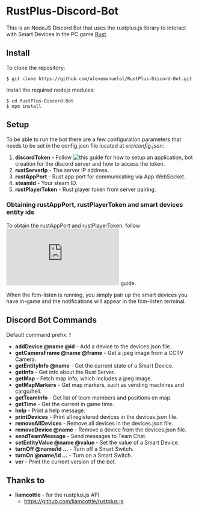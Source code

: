 # RustPlus-Discord-Bot
This is an NodeJS Discord Bot that uses the rustplus.js library to interact with Smart Devices in the PC game [Rust](https://store.steampowered.com/app/252490/Rust/).


## Install

To clone the repository:

    $ git clone https://github.com/alexemanuelol/RustPlus-Discord-Bot.git

Install the required nodejs modules:

    $ cd RustPlus-Discord-Bot
    $ npm install


## Setup

To be able to run the bot there are a few configuration parameters that needs to be set in the config.json file located at *src/config.json*:

1. **discordToken** - Follow ![this](https://realpython.com/how-to-make-a-discord-bot-python/) guide for how to setup an application, bot creation for the discord server and how to access the token.
2. **rustServerIp** - The server IP address.
3. **rustAppPort** - Rust app port for communicating via App WebSocket.
4. **steamId** - Your steam ID.
5. **rustPlayerToken** - Rust player token from server pairing.

### Obtaining rustAppPort, rustPlayerToken and smart devices entity ids

To obtain the rustAppPort and rustPlayerToken, follow ![this](https://github.com/liamcottle/rustplus.js/blob/master/README.md#pairing) guide.

When the fcm-listen is running, you simply pair up the smart devices you have in-game and the notifications will appear in the fcm-listen terminal.

## Discord Bot Commands

Default command prefix: **!**

- **addDevice @name @id** - Add a device to the devices.json file.
- **getCameraFrame @name @frame** - Get a jpeg image from a CCTV Camera.
- **getEntityInfo @name** - Get the current state of a Smart Device.
- **getInfo** - Get info about the Rust Server.
- **getMap** - Fetch map info, which includes a jpeg image.
- **getMapMarkers** - Get map markers, such as vending machines and cargo/heli.
- **getTeamInfo** - Get list of team members and positions on map.
- **getTime** - Get the current in game time.
- **help** - Print a help message.
- **printDevices** - Print all registered devices in the devices.json file.
- **removeAllDevices** - Remove all devices in the devices.json file.
- **removeDevice @name** - Remove a device from the devices.json file.
- **sendTeamMessage** - Send messages to Team Chat.
- **setEntityValue @name @value** - Set the value of a Smart Device.
- **turnOff @name/id ...** - Turn off a Smart Switch.
- **turnOn @name/id ...** - Turn on a Smart Switch.
- **ver** - Print the current version of the bot.


## Thanks to
- **liamcottle** - for the rustplus.js API
    - https://github.com/liamcottle/rustplus.js
